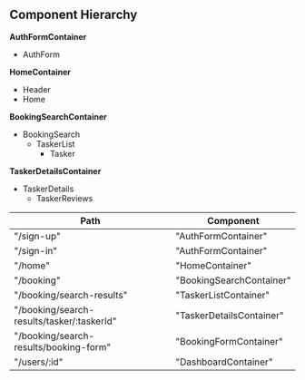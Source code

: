 ## Component Hierarchy

**AuthFormContainer**
 - AuthForm

**HomeContainer**
 - Header
 - Home

**BookingSearchContainer**
- BookingSearch
  * TaskerList
    * Tasker

**TaskerDetailsContainer**
- TaskerDetails
  * TaskerReviews



|Path   | Component   |
|-------|-------------|
| "/sign-up" | "AuthFormContainer" |
| "/sign-in" | "AuthFormContainer" |
| "/home" | "HomeContainer" |
| "/booking" | "BookingSearchContainer" |
| "/booking/search-results" | "TaskerListContainer" |
| "/booking/search-results/tasker/:taskerId" | "TaskerDetailsContainer" |
| "/booking/search-results/booking-form" | "BookingFormContainer" |
| "/users/:id" | "DashboardContainer" |
